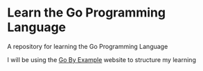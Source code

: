 # Learn the Go Programming Language

A repository for learning the Go Programming Language

I will be using the [Go By Example](https://gobyexample.com/) website to structure my learning

